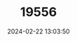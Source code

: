 ---
title: "19556"
category: "Rhinolophus nereis"
draft: false
date: 2024-02-22 13:03:50
languages:
  English: ["Neriad Horseshoe Bat", "Anamban Horseshoe Bat"]
---